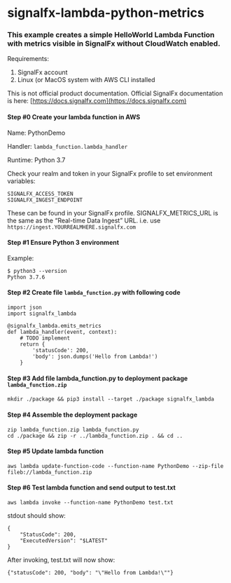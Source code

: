 # signalfx-lambda-python-metrics

### This example creates a simple HelloWorld Lambda Function with metrics visible in SignalFx without CloudWatch enabled.

Requirements:

1. SignalFx account
1. Linux (or MacOS system with AWS CLI installed

This is not official product documentation. Official SignalFx documentation is here: [https://docs.signalfx.com](https://docs.signalfx.com)

#### Step #0 Create your lambda function in AWS

Name: PythonDemo

Handler: ```lambda_function.lambda_handler```

Runtime: Python 3.7

Check your realm and token in your SignalFx profile to set environment variables:
```
SIGNALFX_ACCESS_TOKEN
SIGNALFX_INGEST_ENDPOINT
```
These can be found in your SignalFx profile. SIGNALFX_METRICS_URL is the same as the “Real-time Data Ingest” URL.
i.e. use ```https://ingest.YOURREALMHERE.signalfx.com```

#### Step #1 Ensure Python 3 environment

Example:
```
$ python3 --version
Python 3.7.6
```
#### Step #2 Create file ```lambda_function.py``` with following code
```
import json
import signalfx_lambda

@signalfx_lambda.emits_metrics
def lambda_handler(event, context):
    # TODO implement
    return {
        'statusCode': 200,
        'body': json.dumps('Hello from Lambda!')
    }
```
#### Step #3 Add file lambda_function.py to deployment package ```lambda_function.zip```
```
mkdir ./package && pip3 install --target ./package signalfx_lambda
```
#### Step #4 Assemble the deployment package
```
zip lambda_function.zip lambda_function.py
cd ./package && zip -r ../lambda_function.zip . && cd ..
```
#### Step #5 Update lambda function
```
aws lambda update-function-code --function-name PythonDemo --zip-file fileb://lambda_function.zip
```
#### Step #6 Test lambda function and send output to test.txt
```
aws lambda invoke --function-name PythonDemo test.txt
```
stdout should show:
```
{
    "StatusCode": 200,
    "ExecutedVersion": "$LATEST"
}
```
After invoking, test.txt will now show:
```
{"statusCode": 200, "body": "\"Hello from Lambda!\""}
```
